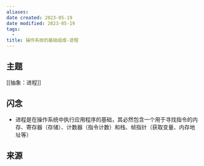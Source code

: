 ```yaml
---
aliases: 
date created: 2023-05-19
date modified: 2023-05-19
tags:
  - 
title: 操作系统的基础组成-进程
---
```


## 主题
[[抽象：进程]]

## 闪念

- 进程是在操作系统中执行应用程序的基础，其必然包含一个用于寻找指令的内存、寄存器（存储）、计数器（指令计数）和栈、帧指针（获取变量、内存地址等）

## 来源

